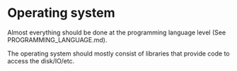 # Operating system

Almost everything should be done at the programming language level (See PROGRAMMING_LANGUAGE.md).

The operating system should mostly consist of libraries that provide code to access the disk/IO/etc.

